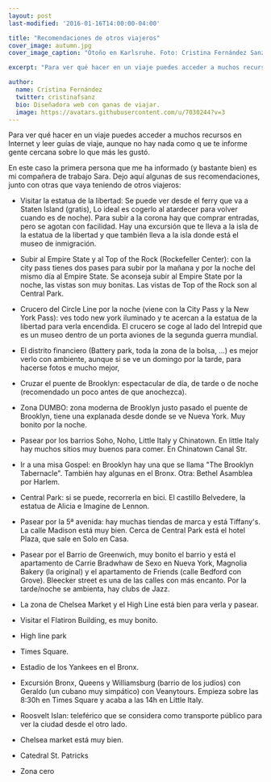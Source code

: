 ```yaml
---
layout: post
last-modified: '2016-01-16T14:00:00-04:00'

title: "Recomendaciones de otros viajeros"
cover_image: autumn.jpg
cover_image_caption: "Otoño en Karlsruhe. Foto: Cristina Fernández Sanz"

excerpt: "Para ver qué hacer en un viaje puedes acceder a muchos recursos en Internet y leer guías de viaje, aunque no hay nada como que te informe gente cercana sobre lo que más les gustó."

author:
  name: Cristina Fernández
  twitter: cristinafsanz
  bio: Diseñadora web con ganas de viajar.
  image: https://avatars.githubusercontent.com/u/7030244?v=3
---
```


Para ver qué hacer en un viaje puedes acceder a muchos recursos en Internet y leer guías de viaje, aunque no hay nada como q
ue te informe gente cercana sobre lo que más les gustó.

En este caso la primera persona que me ha informado (y bastante bien) es mi compañera de trabajo Sara. Dejo aquí algunas de sus recomendaciones, junto con otras que vaya teniendo de otros viajeros:

- Visitar la estatua de la libertad: Se puede ver desde el ferry que va a Staten Island (gratis), Lo ideal es cogerlo al atardecer para volver cuando es de noche). Para subir a la corona hay que comprar entradas, pero se agotan con facilidad. Hay una excursión que te lleva a la isla de la estatua de la libertad y que también lleva a la isla donde está el museo de inmigración. 

- Subir al Empire State y al Top of the Rock (Rockefeller Center): con la city pass tienes dos pases para subir por la mañana y por la noche del mismo día al Empire State. Se aconseja subir al Empire State por la noche, las vistas son muy bonitas. Las vistas de Top of the Rock son al Central Park.

- Crucero del Circle Line por la noche (viene con la City Pass y la New York Pass): ves todo new york iluminado y te acercan a la estatua de la libertad para verla encendida. El crucero se coge al lado del Intrepid que es un museo dentro de un porta aviones de la segunda guerra mundial.

- El distrito financiero (Battery park, toda la zona de la bolsa, ...) es mejor verlo con ambiente, aunque si se ve un domingo por la tarde, para hacerse fotos e mucho mejor,

- Cruzar el puente de Brooklyn: espectacular de día, de tarde o de noche (recomendado un poco antes de que anochezca).

- Zona DUMBO: zona moderna de Brooklyn justo pasado el puente de Brooklyn, tiene una explanada desde donde se ve Nueva York. Muy bonito por la noche.

- Pasear por los barrios Soho, Noho, Little Italy y Chinatown. En little Italy hay muchos sitios muy buenos para comer. En Chinatown Canal Str. 

- Ir a una misa Gospel: en Brooklyn hay una que se llama "The Brooklyn Tabernacle". También hay algunas en el Bronx. Otra: Bethel Asamblea por Harlem.

- Central Park: si se puede, recorrerla en bici. El castillo Belvedere, la estatua de Alicia e Imagine de Lennon.

- Pasear por la 5ª avenida: hay muchas tiendas de marca y está Tiffany's. La calle Madison está muy bien. Cerca de Central Park está el hotel Plaza, que sale en Solo en Casa.

- Pasear por el Barrio de Greenwich, muy bonito el barrio y está el apartamento de Carrie Bradwhaw de Sexo en Nueva York, Magnolia Bakery (la original) y el apartamento de Friends (calle Bedford con Grove). Bleecker street es una de las calles con más encanto. Por la tarde/noche se ambienta, hay clubs de Jazz.

- La zona de Chelsea Market y el High Line está bien para verla y pasear. 

- Visitar el Flatiron Building, es muy bonito.

- High line park

- Times Square.

- Estadio de los Yankees en el Bronx.

- Excursión Bronx, Queens y Williamsburg (barrio de los judíos) con Geraldo (un cubano muy simpático) con Veanytours. Empieza sobre las 8:30h en Times Square y acaba a las 14h en Little Italy.

- Roosvelt Islan: teleférico que se considera como transporte público para ver la ciudad desde el otro lado.

- Chelsea market está muy bien.

- Catedral St. Patricks

- Zona cero
